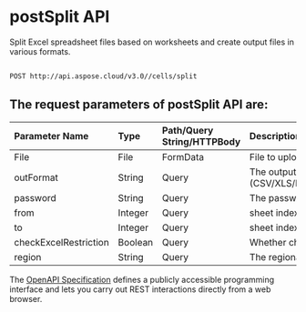 # **postSplit API**

Split Excel spreadsheet files based on worksheets and create output files in various formats. 

```bash

POST http://api.aspose.cloud/v3.0//cells/split

```

## The request parameters of **postSplit** API are: 

| Parameter Name | Type | Path/Query String/HTTPBody | Description | 
| :- | :- | :- |:- | 
|File|File|FormData|File to upload|
|outFormat|String|Query|The output data file format.(CSV/XLS/HTML/MHTML/ODS/PDF/XML/TXT/TIFF/XLSB/XLSM/XLSX/XLTM/XLTX/XPS/PNG/JPG/JPEG/GIF/EMF/BMP/MD[Markdown]/Numbers)|
|password|String|Query|The password needed to open an Excel file.|
|from|Integer|Query|sheet index|
|to|Integer|Query|sheet index|
|checkExcelRestriction|Boolean|Query|Whether check restriction of excel file when user modify cells related objects.|
|region|String|Query|The regional settings for workbook.|


The [OpenAPI Specification](https://reference.aspose.cloud/cells/#/LightCellsController/PostSplit) defines a publicly accessible programming interface and lets you carry out REST interactions directly from a web browser.
